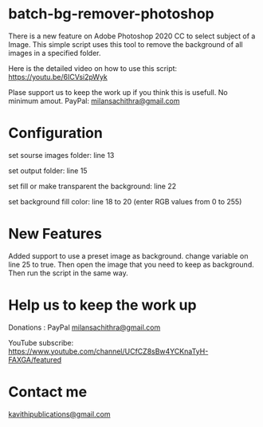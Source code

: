 # batch-bg-remover-photoshop

There is a new feature on Adobe Photoshop 2020 CC to select subject of a Image. This simple script uses this tool to remove the background of all images in a specified folder.

Here is the detailed video on how to use this script:
https://youtu.be/6ICVsi2pWyk

Plase support us to keep the work up if you think this is usefull. No minimum amout.
PayPal: milansachithra@gmail.com

# Configuration 

set sourse images folder: line 13

set output folder: line 15

set fill or make transparent the background: line 22

set background fill color: line 18 to 20 (enter RGB values from 0 to 255)

# New Features
Added support to use a preset image as background. change variable on line 25 to true. Then open the image that you need to keep as background. Then run the script in the same way.

# Help us to  keep the work up

Donations : PayPal milansachithra@gmail.com

YouTube subscribe: https://www.youtube.com/channel/UCfCZ8sBw4YCKnaTyH-FAXGA/featured

# Contact me
kavithipublications@gmail.com 
